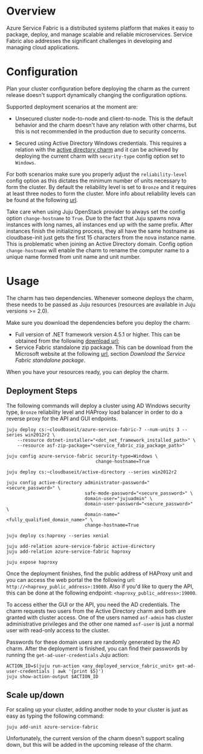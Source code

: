 ﻿
# Overview

Azure Service Fabric is a distributed systems platform that makes it easy to package, deploy, and manage scalable and reliable microservices. Service Fabric also addresses the significant challenges in developing and managing cloud applications.

# Configuration

Plan your cluster configuration before deploying the charm as the current release doesn't support dynamically changing the configuration options.

Supported deployment scenarios at the moment are:

- Unsecured cluster node-to-node and client-to-node. This is the default behavior and the charm doesn't have any relation with other charms, but this is not recommended in the production due to security concerns.

- Secured using Active Directory Windows credentials. This requires a relation with the [active directory charm](https://jujucharms.com/u/cloudbaseit/active-directory) and it can be achieved by deploying the current charm with `security-type` config option set to `Windows`.

For both scenarios make sure you properly adjust the `reliability-level` config option as this dictates the minimum number of units necessary to form the cluster. By default the reliability level is set to `Bronze` and it requires at least three nodes to form the cluster. More info about reliability levels can be found at the following [url](https://docs.microsoft.com/en-us/azure/service-fabric/service-fabric-cluster-manifest#reliability).

Take care when using Juju OpenStack provider to always set the config option `change-hostname` to `True`. Due to the fact that Juju spawns nova instances with long names, all instances end up with the same prefix. After instances finish the initializing process, they all have the same hostname as cloudbase-init just gets the first 15 characters from the nova instance name. This is problematic when joining an Active Directory domain. Config option `change-hostname` will enable the charm to rename the computer name to a unique name formed from unit name and unit number.

# Usage

The charm has two dependencies. Whenever someone deploys the charm, these needs to be passed as Juju resources (resources are available in Juju versions >= 2.0).

Make sure you download the dependencies before you deploy the charm:

- Full version of .NET framework version 4.5.1 or higher. This can be obtained from the following [download url](https://www.microsoft.com/en-us/download/details.aspx?id=40779);
- Service Fabric standalone zip package. This can be download from the Microsoft website at the following [url](https://docs.microsoft.com/en-us/azure/service-fabric/service-fabric-cluster-creation-for-windows-server), section *Download the Service Fabric standalone package*.

When you have your resources ready, you can deploy the charm. 

## Deployment Steps

The following commands will deploy a cluster using AD Windows security type, `Bronze` reliability level and HAProxy load balancer in order to do a reverse proxy for the API and GUI endpoints.

    juju deploy cs:~cloudbaseit/azure-service-fabric-7 --num-units 3 --series win2012r2 \
        --resource dotnet-installer="<dot_net_framework_installed_path>" \
        --resource asf-zip-package="<service_fabric_zip_package_path>"

    juju config azure-service-fabric security-type=Windows \
                                     change-hostname=True

    juju deploy cs:~cloudbaseit/active-directory --series win2012r2

    juju config active-directory administrator-password="<secure_password>" \
                                 safe-mode-password="<secure_password>" \
                                 domain-user="jujuadmin" \
                                 domain-user-password="<secure_password>" \
                                 domain-name="<fully_qualified_domain_name>" \
                                 change-hostname=True

    juju deploy cs:haproxy --series xenial

    juju add-relation azure-service-fabric active-directory
    juju add-relation azure-service-fabric haproxy

    juju expose haproxy

Once the deployment finishes, find the public address of HAProxy unit and you can access the web portal the the following url: `http://<haproxy_public_address>:19080`. Also if you'd like to query the API, this can be done at the following endpoint: `<haproxy_public_address>:19000`.

To access either the GUI or the API, you need the AD credentials. The charm requests two users from the Active Directory charm and both are granted with cluster access. One of the users named `asf-admin` has cluster administrative privileges and the other one named `asf-user` is just a normal user with read-only access to the cluster.

Passwords for these domain users are randomly generated by the AD charm. After the deployment is finished, you can find their passwords by running the `get-ad-user-credentials` Juju action:

    ACTION_ID=$(juju run-action <any_deployed_service_fabric_unit> get-ad-user-credentials | awk '{print $5}')
    juju show-action-output $ACTION_ID

## Scale up/down

For scaling up your cluster, adding another node to your cluster is just as easy as typing the following command:

    juju add-unit azure-service-fabric

Unfortunately, the current version of the charm doesn't support scaling down, but this will be added in the upcoming release of the charm.
